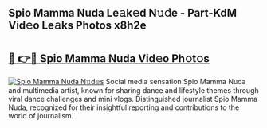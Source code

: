 ## Spio Mamma Nuda Le𝚊k𝚎d N𝚞𝚍e - Part-KdM Vid𝚎o Le𝚊ks Photos x8h2e

# <h2><a href="http://fbdj433.evod.top/?m=Spio+Mamma+Nuda">🔗 👉🔴 Spio Mamma Nuda Vid𝚎o Ph𝚘t𝚘s</a></h2>

[![Spio Mamma Nuda N𝚞d𝚎s](https://i.imgur.com/8V9OHl7.gif)](http://fbdj433.evod.top/?m=Spio+Mamma+Nuda)
Social media sensation Spio Mamma Nuda and multimedia artist, known for sharing dance and lifestyle themes through viral dance challenges and mini vlogs. Distinguished journalist Spio Mamma Nuda, recognized for their insightful reporting and contributions to the world of journalism. 
